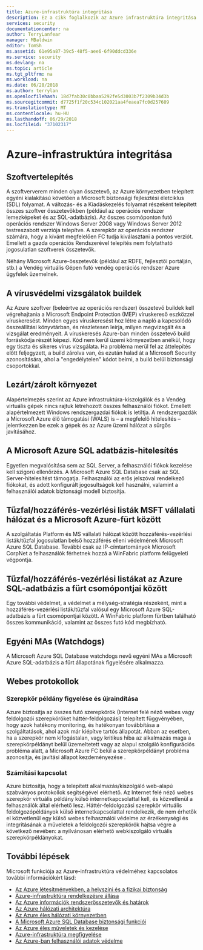 ```yaml
---
title: Azure-infrastruktúra integritása
description: Ez a cikk foglalkozik az Azure infrastruktúra integritása.
services: security
documentationcenter: na
author: TerryLanfear
manager: MBaldwin
editor: TomSh
ms.assetid: 61e95a87-39c5-48f5-aee6-6f90ddcd336e
ms.service: security
ms.devlang: na
ms.topic: article
ms.tgt_pltfrm: na
ms.workload: na
ms.date: 06/28/2018
ms.author: terrylan
ms.openlocfilehash: 18d7fab30c0bbaa5292fe5d3003b7f2309b34d3b
ms.sourcegitcommit: d7725f1f20c534c102021aa4feaea7fc0d257609
ms.translationtype: MT
ms.contentlocale: hu-HU
ms.lasthandoff: 06/29/2018
ms.locfileid: "37102317"
---
```

# <a name="integrity-of-azure-infrastructure"></a>Azure-infrastruktúra integritása   

## <a name="software-installation"></a>Szoftvertelepítés
A szoftververem minden olyan összetevő, az Azure környezetben telepített egyéni kialakítású követően a Microsoft biztonsági fejlesztési életciklus (SDL) folyamat. A változás- és a Kiadáskezelés folyamat részeként telepített összes szoftver összetevőkben (például az operációs rendszer lemezképeket és az SQL-adatbázis). Az összes csomóponton futó operációs rendszer Windows Server 2008 vagy Windows Server 2012 testreszabott verziója telepítve. A szerepkör az operációs rendszer számára, hogy a kívánt megfelelően FC tudja kiválasztani a pontos verziót. Emellett a gazda operációs Rendszerével telepítés nem folytatható jogosulatlan szoftverek összetevők.

Néhány Microsoft Azure-összetevők (például az RDFE, fejlesztői portálján, stb.) a Vendég virtuális Gépen futó vendég operációs rendszer Azure ügyfelek üzemelnek.

## <a name="virus-scans-on-builds"></a>A vírusvédelmi vizsgálatok buildek
Az Azure szoftver (beleértve az operációs rendszer) összetevő buildek kell végrehajtania a Microsoft Endpoint Protection (MEP) víruskereső eszközzel víruskeresést. Minden egyes víruskeresést hoz létre a napló a kapcsolódó összeállítási könyvtárban, és részletesen leírja, milyen megvizsgált és a vizsgálat eredményeit. A víruskeresés Azure-ban minden összetevő build forráskódja részét képezi. Kód nem kerül üzemi környezetben anélkül, hogy egy tiszta és sikeres vírus vizsgálata. Ha probléma merül fel az áttelepítés előtt feljegyzett, a build zárolva van, és ezután halad át a Microsoft Security azonosítására, ahol a "engedélytelen" kódot beírni, a build belül biztonsági csoportokkal.

## <a name="closedlocked-environment"></a>Lezárt/zárolt környezet
Alapértelmezés szerint az Azure infrastruktúra-kiszolgálók és a Vendég virtuális gépek nincs rajtuk létrehozott összes felhasználói fiókot. Emellett alapértelmezett Windows rendszergazdai fiókok is letiltja. A rendszergazdák a Microsoft Azure élő támogatási (WALS) is – a megfelelő hitelesítés – jelentkezzen be ezek a gépek és az Azure üzemi hálózat a sürgős javításához.

## <a name="microsoft-azure-sql-database-authentication"></a>A Microsoft Azure SQL adatbázis-hitelesítés
Egyetlen megvalósítása sem az SQL Server, a felhasználói fiókok kezelése kell szigorú ellenőrzés. A Microsoft Azure SQL Database csak az SQL Server-hitelesítést támogatja. Felhasználói az erős jelszóval rendelkező fiókokat, és adott konfigurált jogosultságok kell használni, valamint a felhasználói adatok biztonsági modell biztosítja.

## <a name="firewallacls-between-msft-corpnet-and-microsoft-azure-cluster"></a>Tűzfal/hozzáférés-vezérlési listák MSFT vállalati hálózat és a Microsoft Azure-fürt között
A szolgáltatás Platform és MS vállalati hálózat között hozzáférés-vezérlési listák/tűzfal jogosulatlan belső hozzáférés elleni védelmének Microsoft Azure SQL Database. További csak az IP-címtartományok Microsoft CorpNet a felhasználók férhetnek hozzá a WinFabric platform felügyeleti végpontja.

## <a name="firewallacls-between-nodes-in-an-azure-sql-db-cluster"></a>Tűzfal/hozzáférés-vezérlési listákat az Azure SQL-adatbázis a fürt csomópontjai között
Egy további védelmet, a védelmet a mélység-stratégia részeként, mint a hozzáférés-vezérlési listák/tűzfal valósul egy Microsoft Azure SQL-adatbázis a fürt csomópontjai között. A WinFabric platform fürtben található összes kommunikáció, valamint az összes futó kód megbízható.

## <a name="custom-mas-watchdogs"></a>Egyéni MAs (Watchdogs)
A Microsoft Azure SQL Database watchdogs nevű egyéni MAs a Microsoft Azure SQL-adatbázis a fürt állapotának figyelésére alkalmazza.

## <a name="web-protocols"></a>Webes protokollok

### <a name="role-instance-monitoring-and-restart"></a>Szerepkör példány figyelése és újraindítása
Azure biztosítja az összes futó szerepkörök (Internet felé néző webes vagy feldolgozói szerepköröket háttér-feldolgozási) telepített függvényében, hogy azok hatékony monitoring, és hatékonyan továbbítása a szolgáltatások, ahol azok már kiépítve tartós állapotát. Abban az esetben, ha a szerepkör nem kifogástalan, vagy kritikus hiba az alkalmazás maga a szerepkörpéldányt belül üzemeltetett vagy az alapul szolgáló konfigurációs probléma alatt, a Microsoft Azure FC belül a szerepkörpéldányt probléma azonosítja, és javítási állapot kezdeményezése .

### <a name="compute-connectivity"></a>Számítási kapcsolat
Azure biztosítja, hogy a telepített alkalmazás/kiszolgáló web-alapú szabványos protokollok segítségével elérhető. Az Internet felé néző webes szerepkör virtuális példány külső internetkapcsolattal kell, és közvetlenül a felhasználók által elérhető lesz. Háttér-feldolgozási szerepkör virtuális feldolgozópéldányok külső internetkapcsolattal rendelkezik, de nem érhetők el közvetlenül egy külső webes felhasználói védelme az érzékenységi és integritásának a műveletek a feldolgozói szerepkörök hajtsa végre a következő nevében: a nyilvánosan elérhető webkiszolgáló virtuális szerepkörpéldányokat.

## <a name="next-steps"></a>További lépések
Microsoft funkciója az Azure-infrastruktúra védelméhez kapcsolatos további információkért lásd:

- [Az Azure létesítményekben, a helyszíni és a fizikai biztonság](azure-physical-security.md)
- [Azure-infrastruktúra rendelkezésre állása](azure-infrastructure-availability.md)
- [Az Azure információk rendszerösszetevők és határok](azure-infrastructure-components.md)
- [Az Azure hálózati architektúra](azure-infrastructure-network.md)
- [Az Azure éles hálózati környezetben](azure-production-network.md)
- [A Microsoft Azure SQL Database biztonsági funkciói](azure-infrastructure-sql.md)
- [Az Azure éles műveletek és kezelése](azure-infrastructure-operations.md)
- [Azure-infrastruktúra megfigyelése](azure-infrastructure-monitoring.md)
- [Az Azure-ban felhasználói adatok védelme](azure-protection-of-customer-data.md)
